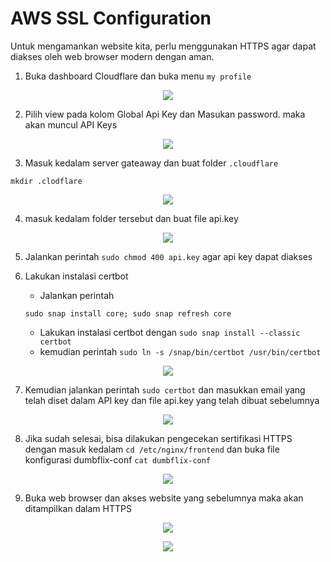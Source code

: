 # AWS SSL Configuration

Untuk mengamankan website kita, perlu menggunakan HTTPS agar dapat diakses oleh web browser modern dengan aman. 

1. Buka dashboard Cloudflare dan buka menu  `my profile`
<p align="center">
  <img src="https://github.com/rifaicham/dumbways-report/blob/main/BOOTCAMP-DEVOPS/week1/assets/ssl1.jpg" />
</p>

2. Pilih view pada kolom Global Api Key dan Masukan password. maka akan muncul API Keys
<p align="center">
  <img src="https://github.com/rifaicham/dumbways-report/blob/main/BOOTCAMP-DEVOPS/week1/assets/ssl2.jpg" />
</p>

3. Masuk kedalam server gateaway dan buat folder `.cloudflare`
```
mkdir .clodflare
```
<p align="center">
  <img src="https://github.com/rifaicham/dumbways-report/blob/main/BOOTCAMP-DEVOPS/week1/assets/ssl3.jpg" />
</p>

4. masuk kedalam folder tersebut dan buat file api.key
<p align="center">
  <img src="https://github.com/rifaicham/dumbways-report/blob/main/BOOTCAMP-DEVOPS/week1/assets/ssl4.jpg" />
</p>

5. Jalankan perintah `sudo chmod 400 api.key` agar api key dapat diakses

6. Lakukan instalasi certbot
    - Jalankan perintah 
    ```
    sudo snap install core; sudo snap refresh core
    ```
    - Lakukan instalasi certbot dengan `sudo snap install --classic certbot`
    - kemudian perintah `sudo ln -s /snap/bin/certbot /usr/bin/certbot`
<p align="center">
  <img src="https://github.com/rifaicham/dumbways-report/blob/main/BOOTCAMP-DEVOPS/week1/assets/ssl6.jpg" />
</p>

7. Kemudian jalankan perintah `sudo certbot` dan masukkan email yang telah diset dalam API key dan file api.key yang telah dibuat sebelumnya
<p align="center">
  <img src="https://github.com/rifaicham/dumbways-report/blob/main/BOOTCAMP-DEVOPS/week1/assets/ssl7.jpg" />
</p>

8. Jika sudah selesai, bisa dilakukan pengecekan sertifikasi HTTPS dengan masuk kedalam `cd /etc/nginx/frontend` dan buka file konfigurasi dumbflix-conf `cat dumbflix-conf`
<p align="center">
  <img src="https://github.com/rifaicham/dumbways-report/blob/main/BOOTCAMP-DEVOPS/week1/assets/ssl8.jpg" />
</p>

9. Buka web browser dan akses website yang sebelumnya maka akan ditampilkan dalam HTTPS
<p align="center">
  <img src="https://github.com/rifaicham/dumbways-report/blob/main/BOOTCAMP-DEVOPS/week1/assets/ssl.jpg" />
</p>
<p align="center">
  <img src="https://github.com/rifaicham/dumbways-report/blob/main/BOOTCAMP-DEVOPS/week1/assets/ssl9.jpg" />
</p>
